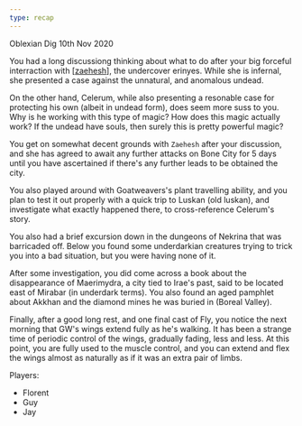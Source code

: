 ```yaml
---
type: recap
---
```


Oblexian Dig
10th Nov 2020

You had a long discussiong thinking about what to do after your big forceful interraction with [[zaehesh]], the undercover erinyes. While she is infernal, she presented a case against the unnatural, and anomalous undead.

On the other hand, Celerum, while also presenting a resonable case for protecting his own (albeit in undead form), does seem more suss to you. Why is he working with this type of magic? How does this magic actually work? If the undead have souls, then surely this is pretty powerful magic?

You get on somewhat decent grounds with `Zaehesh` after your discussion, and she has agreed to await any further attacks on Bone City for 5 days until you have ascertained if there's any further leads to be obtained the city.

You also played around with Goatweavers's plant travelling ability, and you plan to test it out properly with a quick trip to Luskan (old luskan), and investigate what exactly happened there, to cross-reference Celerum's story.

You also had a brief excursion down in the dungeons of Nekrina that was barricaded off. Below you found some underdarkian creatures trying to trick you into a bad situation, but you were having none of it.

After some investigation, you did come across a book about the disappearance of Maerimydra, a city tied to Irae's past, said to be located east of Mirabar (in underdark terms). You also found an aged pamphlet about Akkhan and the diamond mines he was buried in (Boreal Valley).

Finally, after a good long rest, and one final cast of Fly, you notice the next morning that GW's wings extend fully as he's walking. It has been a strange time of periodic control of the wings, gradually fading, less and less. At this point, you are fully used to the muscle control, and you can extend and flex the wings almost as naturally as if it was an extra pair of limbs.

Players:
- Florent
- Guy
- Jay

[//begin]: # "Autogenerated link references for markdown compatibility"
[zaehesh]: ../npcs/zaehesh "Zaehesh"
[//end]: # "Autogenerated link references"
